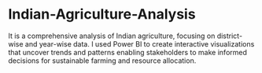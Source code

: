# Indian-Agriculture-Analysis
It is a comprehensive analysis of Indian agriculture, focusing on district-wise and year-wise data. I used Power BI to create interactive visualizations that uncover trends and patterns enabling stakeholders to make informed decisions for sustainable farming and resource allocation.
